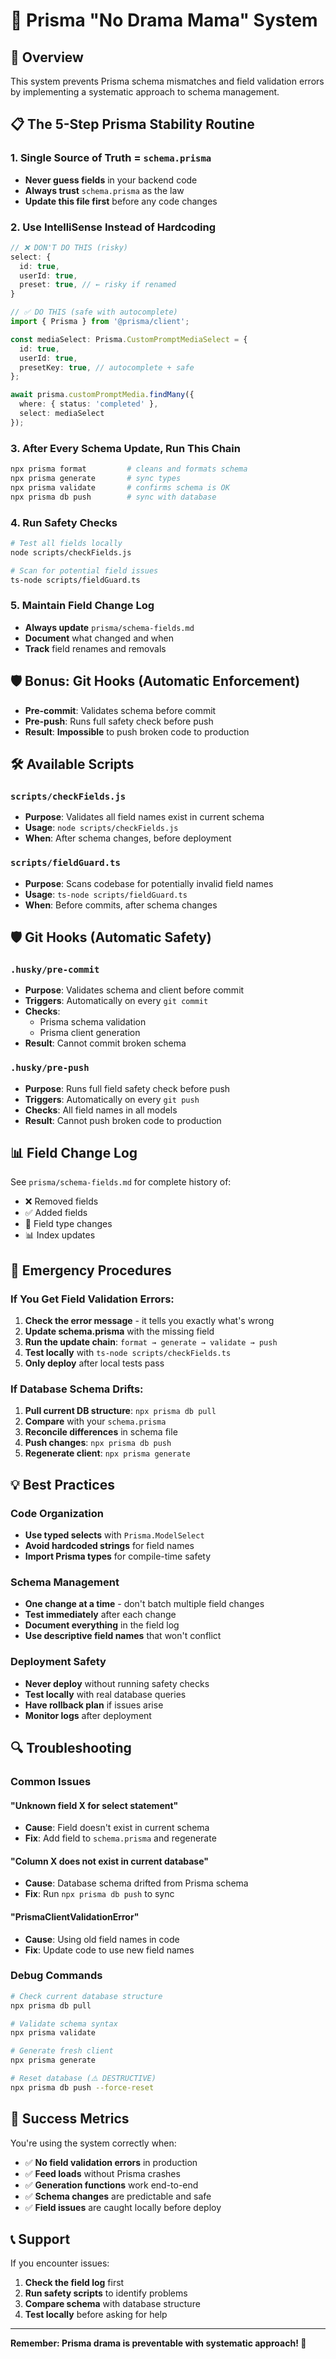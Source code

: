 # 🚀 Prisma "No Drama Mama" System

## 🎯 Overview

This system prevents Prisma schema mismatches and field validation errors by implementing a systematic approach to schema management.

## 📋 The 5-Step Prisma Stability Routine

### 1. Single Source of Truth = `schema.prisma`
- **Never guess fields** in your backend code
- **Always trust** `schema.prisma` as the law
- **Update this file first** before any code changes

### 2. Use IntelliSense Instead of Hardcoding
```typescript
// ❌ DON'T DO THIS (risky)
select: {
  id: true,
  userId: true,
  preset: true, // ← risky if renamed
}

// ✅ DO THIS (safe with autocomplete)
import { Prisma } from '@prisma/client';

const mediaSelect: Prisma.CustomPromptMediaSelect = {
  id: true,
  userId: true,
  presetKey: true, // autocomplete + safe
};

await prisma.customPromptMedia.findMany({
  where: { status: 'completed' },
  select: mediaSelect
});
```

### 3. After Every Schema Update, Run This Chain
```bash
npx prisma format         # cleans and formats schema
npx prisma generate       # sync types
npx prisma validate       # confirms schema is OK
npx prisma db push        # sync with database
```

### 4. Run Safety Checks
```bash
# Test all fields locally
node scripts/checkFields.js

# Scan for potential field issues
ts-node scripts/fieldGuard.ts
```

### 5. Maintain Field Change Log
- **Always update** `prisma/schema-fields.md`
- **Document** what changed and when
- **Track** field renames and removals

## 🛡️ Bonus: Git Hooks (Automatic Enforcement)
- **Pre-commit**: Validates schema before commit
- **Pre-push**: Runs full safety check before push
- **Result**: **Impossible** to push broken code to production

## 🛠️ Available Scripts

### `scripts/checkFields.js`
- **Purpose**: Validates all field names exist in current schema
- **Usage**: `node scripts/checkFields.js`
- **When**: After schema changes, before deployment

### `scripts/fieldGuard.ts`
- **Purpose**: Scans codebase for potentially invalid field names
- **Usage**: `ts-node scripts/fieldGuard.ts`
- **When**: Before commits, after schema changes

## 🛡️ Git Hooks (Automatic Safety)

### `.husky/pre-commit`
- **Purpose**: Validates schema and client before commit
- **Triggers**: Automatically on every `git commit`
- **Checks**: 
  - Prisma schema validation
  - Prisma client generation
- **Result**: Cannot commit broken schema

### `.husky/pre-push`
- **Purpose**: Runs full field safety check before push
- **Triggers**: Automatically on every `git push`
- **Checks**: All field names in all models
- **Result**: Cannot push broken code to production

## 📊 Field Change Log

See `prisma/schema-fields.md` for complete history of:
- ❌ Removed fields
- ✅ Added fields  
- 🔄 Field type changes
- 📊 Index updates

## 🚨 Emergency Procedures

### If You Get Field Validation Errors:
1. **Check the error message** - it tells you exactly what's wrong
2. **Update schema.prisma** with the missing field
3. **Run the update chain**: `format → generate → validate → push`
4. **Test locally** with `ts-node scripts/checkFields.ts`
5. **Only deploy** after local tests pass

### If Database Schema Drifts:
1. **Pull current DB structure**: `npx prisma db pull`
2. **Compare** with your `schema.prisma`
3. **Reconcile differences** in schema file
4. **Push changes**: `npx prisma db push`
5. **Regenerate client**: `npx prisma generate`

## 💡 Best Practices

### Code Organization
- **Use typed selects** with `Prisma.ModelSelect`
- **Avoid hardcoded strings** for field names
- **Import Prisma types** for compile-time safety

### Schema Management
- **One change at a time** - don't batch multiple field changes
- **Test immediately** after each change
- **Document everything** in the field log
- **Use descriptive field names** that won't conflict

### Deployment Safety
- **Never deploy** without running safety checks
- **Test locally** with real database queries
- **Have rollback plan** if issues arise
- **Monitor logs** after deployment

## 🔍 Troubleshooting

### Common Issues

#### "Unknown field X for select statement"
- **Cause**: Field doesn't exist in current schema
- **Fix**: Add field to `schema.prisma` and regenerate

#### "Column X does not exist in current database"
- **Cause**: Database schema drifted from Prisma schema
- **Fix**: Run `npx prisma db push` to sync

#### "PrismaClientValidationError"
- **Cause**: Using old field names in code
- **Fix**: Update code to use new field names

### Debug Commands
```bash
# Check current database structure
npx prisma db pull

# Validate schema syntax
npx prisma validate

# Generate fresh client
npx prisma generate

# Reset database (⚠️ DESTRUCTIVE)
npx prisma db push --force-reset
```

## 🎉 Success Metrics

You're using the system correctly when:
- ✅ **No field validation errors** in production
- ✅ **Feed loads** without Prisma crashes
- ✅ **Generation functions** work end-to-end
- ✅ **Schema changes** are predictable and safe
- ✅ **Field issues** are caught locally before deploy

## 📞 Support

If you encounter issues:
1. **Check the field log** first
2. **Run safety scripts** to identify problems
3. **Compare schema** with database structure
4. **Test locally** before asking for help

---

**Remember: Prisma drama is preventable with systematic approach! 🚀**
